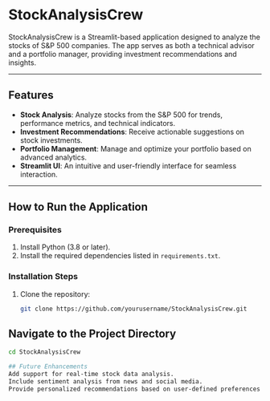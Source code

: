 

# StockAnalysisCrew

StockAnalysisCrew is a Streamlit-based application designed to analyze the stocks of S&P 500 companies. The app serves as both a technical advisor and a portfolio manager, providing investment recommendations and insights. 

---

## Features
- **Stock Analysis**: Analyze stocks from the S&P 500 for trends, performance metrics, and technical indicators.
- **Investment Recommendations**: Receive actionable suggestions on stock investments.
- **Portfolio Management**: Manage and optimize your portfolio based on advanced analytics.
- **Streamlit UI**: An intuitive and user-friendly interface for seamless interaction.

---

## How to Run the Application
### Prerequisites
1. Install Python (3.8 or later).
2. Install the required dependencies listed in `requirements.txt`.

### Installation Steps
1. Clone the repository:
   ```bash
   git clone https://github.com/yourusername/StockAnalysisCrew.git


## Navigate to the Project Directory
```bash
cd StockAnalysisCrew

## Future Enhancements
Add support for real-time stock data analysis.
Include sentiment analysis from news and social media.
Provide personalized recommendations based on user-defined preferences.
